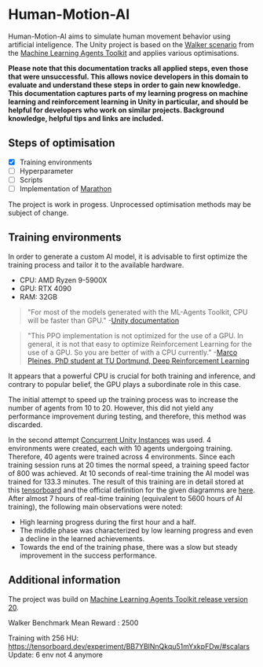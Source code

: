 # Human-Motion-AI
Human-Motion-AI aims to simulate human movement behavior using artificial inteligence. The Unity project is based on the [Walker scenario](https://github.com/Unity-Technologies/ml-agents/blob/main/docs/Learning-Environment-Examples.md#walker) from the [Machine Learning Agents Toolkit](https://github.com/Unity-Technologies/ml-agents) and applies various optimisations. 

**Please note that this documentation tracks all applied steps, even those that were unsuccessful. This allows novice developers in this domain to evaluate and understand these steps in order to gain new knowledge. This documentation captures parts of my learning progress on machine learning and reinforcement learning in Unity in particular, and should be helpful for developers who work on similar projects. Background knowledge, helpful tips and links are included.**

## Steps of optimisation
- [x] Training environments
- [ ] Hyperparameter
- [ ] Scripts
- [ ] Implementation of [Marathon](https://github.com/Unity-Technologies/marathon-envs)

The project is work in progess. Unprocessed optimisation methods may be subject of change. 

## Training environments
In order to generate a custom AI model, it is advisable to first optimize the training process and tailor it to the available hardware.
- CPU: AMD Ryzen 9-5900X
- GPU: RTX 4090
- RAM: 32GB
> "For most of the models generated with the ML-Agents Toolkit, CPU will be faster than GPU." -[Unity documentation](https://github.com/Unity-Technologies/ml-agents/blob/develop/docs/Unity-Inference-Engine.md)

> "This PPO implementation is not optimized for the use of a GPU. In general, it is not that easy to optimize Reinforcement Learning for the use of a GPU. So you are better of with a CPU currently." -[Marco Pleines, PhD student at TU Dortmund, Deep Reinforcement Learning](https://github.com/Unity-Technologies/ml-agents/issues/1246)

It appears that a powerful CPU is crucial for both training and inference, and contrary to popular belief, the GPU plays a subordinate role in this case.

The initial attempt to speed up the training process was to increase the number of agents from 10 to 20. However, this did not yield any performance improvement during testing, and therefore, this method was discarded.

In the second attempt [Concurrent Unity Instances](https://github.com/Unity-Technologies/ml-agents/blob/develop/docs/Training-ML-Agents.md#training-using-concurrent-unity-instances) was used. 4 environments were created, each with 10 agents undergoing training. Therefore, 40 agents were trained across 4 environments. Since each training session runs at 20 times the normal speed, a training speed factor of 800 was achieved. At 10 seconds of real-time training the AI model was trained for 133.3 minutes. The result of this training are in detail stored at this [tensorboard](https://tensorboard.dev/experiment/9a0ykmWaRj2aoi56K9X2hA/#scalars) and the official definition for the given diagramms are [here](https://unity-technologies.github.io/ml-agents/Using-Tensorboard/). 
After almost 7 hours of real-time training (equivalent to 5600 hours of AI training), the following main observations were noted:

- High learning progress during the first hour and a half.
- The middle phase was characterized by low learning progress and even a decline in the learned achievements.
- Towards the end of the training phase, there was a slow but steady improvement in the success performance.

## Additional information
The project was build on [Machine Learning Agents Toolkit release version 20](https://github.com/Unity-Technologies/ml-agents/tree/release_20).

Walker Benchmark Mean Reward : 2500

Training with 256 HU:
https://tensorboard.dev/experiment/BB7YBlNnQkqu51mYxkpFDw/#scalars
Update: 6 env not 4 anymore
